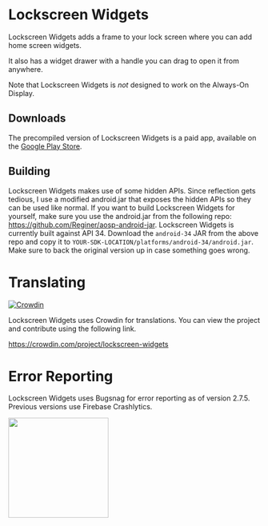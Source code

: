  # Lockscreen Widgets
Lockscreen Widgets adds a frame to your lock screen where you can add home screen widgets.

It also has a widget drawer with a handle you can drag to open it from anywhere.

Note that Lockscreen Widgets is _not_ designed to work on the Always-On Display.

## Downloads
The precompiled version of Lockscreen Widgets is a paid app, available on the [Google Play Store](https://play.google.com/store/apps/details?id=tk.zwander.lockscreenwidgets).

## Building
Lockscreen Widgets makes use of some hidden APIs. Since reflection gets tedious, I use a modified android.jar that exposes the hidden APIs so they can be used like normal.
If you want to build Lockscreen Widgets for yourself, make sure you use the android.jar from the following repo: https://github.com/Reginer/aosp-android-jar.
Lockscreen Widgets is currently built against API 34. Download the `android-34` JAR from the above repo and copy it to `YOUR-SDK-LOCATION/platforms/android-34/android.jar`. Make sure to back the original version up in case something goes wrong.

# Translating
[![Crowdin](https://badges.crowdin.net/lockscreen-widgets/localized.svg)](https://crowdin.com/project/lockscreen-widgets)

Lockscreen Widgets uses Crowdin for translations. You can view the project and contribute using the following link.

https://crowdin.com/project/lockscreen-widgets

# Error Reporting
Lockscreen Widgets uses Bugsnag for error reporting as of version 2.7.5. Previous versions use Firebase Crashlytics.

<a href="https://www.bugsnag.com"><img src="https://assets-global.website-files.com/607f4f6df411bd01527dc7d5/63bc40cd9d502eda8ea74ce7_Bugsnag%20Full%20Color.svg" width="200"></a>
